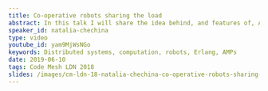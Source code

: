 ```yaml
---
title: Co-operative robots sharing the load
abstract: In this talk I will share the idea behind, and features of, Autonomous Mobile Programs (AMPs). Autonomous Mobile Programs are mobile agents that are aware of there resource needs, sensitive to their execution environment, and periodically relocate to reduce their completion time. AMPs previously have been evaluated on a small LAN, then simulated, and now we have explored their potential on a group of Raspberry Pi robots introducing fault tolerance.
speaker_id: natalia-chechina
type: video
youtube_id: yam9MjWsNGo
keywords: Distributed systems, computation, robots, Erlang, AMPs
date: 2019-06-10
tags: Code Mesh LDN 2018
slides: /images/cm-ldn-18-natalia-chechina-co-operative-robots-sharing-the-load-compressed.pdf
---
```


